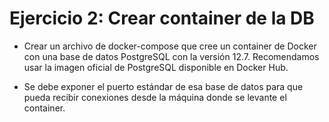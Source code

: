 # Ejercicio 2: Crear container de la DB
* Crear un archivo de docker-compose que cree un container de Docker con una base de datos PostgreSQL con la versión 12.7. Recomendamos usar la imagen oficial de PostgreSQL disponible en Docker Hub.

* Se debe exponer el puerto estándar de esa base de datos para que pueda recibir conexiones desde la máquina donde se levante el container.
